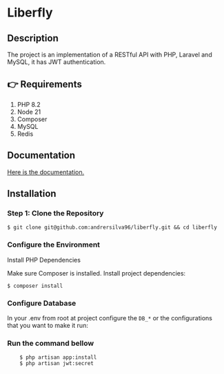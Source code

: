 # Liberfly

## Description

The project is an implementation of a RESTful API with PHP, Laravel and MySQL, it has JWT authentication.

## 👉 Requirements

1. PHP 8.2
2. Node 21
3. Composer
4. MySQL
5. Redis

## Documentation
[Here is the documentation.](#)

## Installation

### Step 1: Clone the Repository

````
$ git clone git@github.com:andrersilva96/liberfly.git && cd liberfly
````

### Configure the Environment
Install PHP Dependencies

Make sure Composer is installed. Install project dependencies:

````
$ composer install
````

### Configure Database

In your .env from root at project configure the ``DB_*`` or the configurations that you want to make it run:

### Run the command bellow

```
    $ php artisan app:install
    $ php artisan jwt:secret
```
